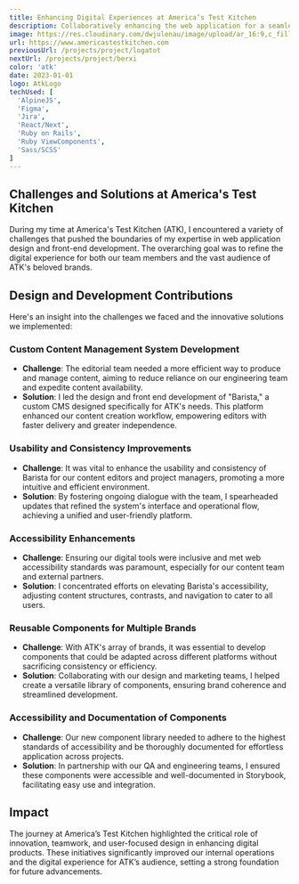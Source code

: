 ```yaml
---
title: Enhancing Digital Experiences at America’s Test Kitchen
description: Collaboratively enhancing the web application for a seamless digital culinary journey.
image: https://res.cloudinary.com/dwjulenau/image/upload/ar_16:9,c_fill,dpr_2.0,f_auto,fl_progressive,q_auto,w_736/v1710941652/josh-portfolio/atk.jpg
url: https://www.americastestkitchen.com
previousUrl: /projects/project/logatot
nextUrl: /projects/project/berxi
color: 'atk'
date: 2023-01-01
logo: AtkLogo
techUsed: [
  'AlpineJS',
  'Figma',
  'Jira',
  'React/Next',
  'Ruby on Rails',
  'Ruby ViewComponents',
  'Sass/SCSS'
]
---
```


## Challenges and Solutions at America's Test Kitchen

During my time at America's Test Kitchen (ATK), I encountered a variety of challenges that pushed the boundaries of my expertise in web application design and front-end development. The overarching goal was to refine the digital experience for both our team members and the vast audience of ATK's beloved brands.

## Design and Development Contributions

Here's an insight into the challenges we faced and the innovative solutions we implemented:

### Custom Content Management System Development

- **Challenge**: The editorial team needed a more efficient way to produce and manage content, aiming to reduce reliance on our engineering team and expedite content availability.
- **Solution**: I led the design and front end development of "Barista," a custom CMS designed specifically for ATK's needs. This platform enhanced our content creation workflow, empowering editors with faster delivery and greater independence.

### Usability and Consistency Improvements

- **Challenge**: It was vital to enhance the usability and consistency of Barista for our content editors and project managers, promoting a more intuitive and efficient environment.
- **Solution**: By fostering ongoing dialogue with the team, I spearheaded updates that refined the system's interface and operational flow, achieving a unified and user-friendly platform.

### Accessibility Enhancements

- **Challenge**: Ensuring our digital tools were inclusive and met web accessibility standards was paramount, especially for our content team and external partners.
- **Solution**: I concentrated efforts on elevating Barista's accessibility, adjusting content structures, contrasts, and navigation to cater to all users.

### Reusable Components for Multiple Brands

- **Challenge**: With ATK's array of brands, it was essential to develop components that could be adapted across different platforms without sacrificing consistency or efficiency.
- **Solution**: Collaborating with our design and marketing teams, I helped create a versatile library of components, ensuring brand coherence and streamlined development.

### Accessibility and Documentation of Components

- **Challenge**: Our new component library needed to adhere to the highest standards of accessibility and be thoroughly documented for effortless application across projects.
- **Solution**: In partnership with our QA and engineering teams, I ensured these components were accessible and well-documented in Storybook, facilitating easy use and integration.

## Impact

The journey at America’s Test Kitchen highlighted the critical role of innovation, teamwork, and user-focused design in enhancing digital products. These initiatives significantly improved our internal operations and the digital experience for ATK’s audience, setting a strong foundation for future advancements.

